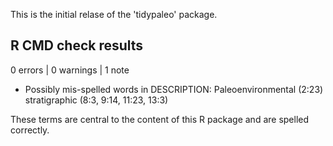 
This is the initial relase of the 'tidypaleo' package.

## R CMD check results

0 errors | 0 warnings | 1 note

* Possibly mis-spelled words in DESCRIPTION:
  Paleoenvironmental (2:23)
  stratigraphic (8:3, 9:14, 11:23, 13:3)
  
These terms are central to the content of this R package
and are spelled correctly.
